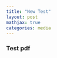 ```yaml
---
title: "New Test"
layout: post
mathjax: true
categories: media
---
```


### Test pdf

<object data="{{ site.url }}{{ site.baseurl }}/assets/LatexSymbols.pdf" width="1000" height="500" type="application/pdf"></object>
 
